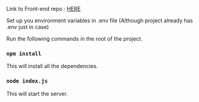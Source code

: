 Link to Front-end repo : [HERE](https://github.com/msp1999/toDoFront-end)

Set up you environment variables in .env file (Although project already has .env just in case)<br>

Run the following commands in the root of the project.

### `npm install`
This will install all the dependencies.


### `node index.js`
This will start the server. 
